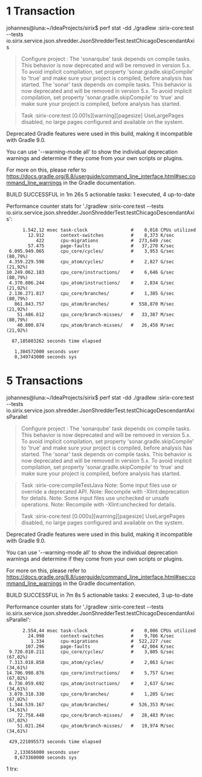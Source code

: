 1 Transaction
=============
johannes@luna:~/IdeaProjects/sirix$ perf stat -dd ./gradlew :sirix-core:test --tests io.sirix.service.json.shredder.JsonShredderTest.testChicagoDescendantAxis

> Configure project :
The 'sonarqube' task depends on compile tasks. This behavior is now deprecated and will be removed in version 5.x. To avoid implicit compilation, set property 'sonar.gradle.skipCompile' to 'true' and make sure your project is compiled, before analysis has started.
The 'sonar' task depends on compile tasks. This behavior is now deprecated and will be removed in version 5.x. To avoid implicit compilation, set property 'sonar.gradle.skipCompile' to 'true' and make sure your project is compiled, before analysis has started.

> Task :sirix-core:test
[0.001s][warning][pagesize] UseLargePages disabled, no large pages configured and available on the system.

Deprecated Gradle features were used in this build, making it incompatible with Gradle 9.0.

You can use '--warning-mode all' to show the individual deprecation warnings and determine if they come from your own scripts or plugins.

For more on this, please refer to https://docs.gradle.org/8.8/userguide/command_line_interface.html#sec:command_line_warnings in the Gradle documentation.

BUILD SUCCESSFUL in 1m 26s
5 actionable tasks: 1 executed, 4 up-to-date

 Performance counter stats for './gradlew :sirix-core:test --tests io.sirix.service.json.shredder.JsonShredderTest.testChicagoDescendantAxis':

          1.542,12 msec task-clock                #    0,018 CPUs utilized          
            12.912      context-switches          #    8,373 K/sec                  
               422      cpu-migrations            #  273,649 /sec                   
            57.475      page-faults               #   37,270 K/sec                  
     6.095.949.065      cpu_core/cycles/          #    3,953 G/sec                    (80,79%)
     4.359.229.598      cpu_atom/cycles/          #    2,827 G/sec                    (21,92%)
    10.249.062.183      cpu_core/instructions/    #    6,646 G/sec                    (80,79%)
     4.370.806.244      cpu_atom/instructions/    #    2,834 G/sec                    (21,92%)
     2.136.271.817      cpu_core/branches/        #    1,385 G/sec                    (80,79%)
       861.843.757      cpu_atom/branches/        #  558,870 M/sec                    (21,92%)
        51.486.612      cpu_core/branch-misses/   #   33,387 M/sec                    (80,79%)
        40.800.874      cpu_atom/branch-misses/   #   26,458 M/sec                    (21,92%)

      87,185803262 seconds time elapsed

       1,304572000 seconds user
       0,349743000 seconds sys



5 Transactions
==============
johannes@luna:~/IdeaProjects/sirix$ perf stat -dd ./gradlew :sirix-core:test --tests io.sirix.service.json.shredder.JsonShredderTest.testChicagoDescendantAxisParallel

> Configure project :
The 'sonarqube' task depends on compile tasks. This behavior is now deprecated and will be removed in version 5.x. To avoid implicit compilation, set property 'sonar.gradle.skipCompile' to 'true' and make sure your project is compiled, before analysis has started.
The 'sonar' task depends on compile tasks. This behavior is now deprecated and will be removed in version 5.x. To avoid implicit compilation, set property 'sonar.gradle.skipCompile' to 'true' and make sure your project is compiled, before analysis has started.

> Task :sirix-core:compileTestJava
Note: Some input files use or override a deprecated API.
Note: Recompile with -Xlint:deprecation for details.
Note: Some input files use unchecked or unsafe operations.
Note: Recompile with -Xlint:unchecked for details.

> Task :sirix-core:test
[0.000s][warning][pagesize] UseLargePages disabled, no large pages configured and available on the system.

Deprecated Gradle features were used in this build, making it incompatible with Gradle 9.0.

You can use '--warning-mode all' to show the individual deprecation warnings and determine if they come from your own scripts or plugins.

For more on this, please refer to https://docs.gradle.org/8.8/userguide/command_line_interface.html#sec:command_line_warnings in the Gradle documentation.

BUILD SUCCESSFUL in 7m 8s
5 actionable tasks: 2 executed, 3 up-to-date

 Performance counter stats for './gradlew :sirix-core:test --tests io.sirix.service.json.shredder.JsonShredderTest.testChicagoDescendantAxisParallel':

          2.554,44 msec task-clock                #    0,006 CPUs utilized          
            24.998      context-switches          #    9,786 K/sec                  
             1.334      cpu-migrations            #  522,227 /sec                   
           107.296      page-faults               #   42,004 K/sec                  
     9.720.010.211      cpu_core/cycles/          #    3,805 G/sec                    (67,02%)
     7.313.018.858      cpu_atom/cycles/          #    2,863 G/sec                    (34,61%)
    14.706.998.876      cpu_core/instructions/    #    5,757 G/sec                    (67,02%)
     6.736.059.692      cpu_atom/instructions/    #    2,637 G/sec                    (34,61%)
     3.078.318.330      cpu_core/branches/        #    1,205 G/sec                    (67,02%)
     1.344.539.167      cpu_atom/branches/        #  526,353 M/sec                    (34,61%)
        72.758.448      cpu_core/branch-misses/   #   28,483 M/sec                    (67,02%)
        51.021.264      cpu_atom/branch-misses/   #   19,974 M/sec                    (34,61%)

     429,221095573 seconds time elapsed

       2,133656000 seconds user
       0,673360000 seconds sys



1 trx:
